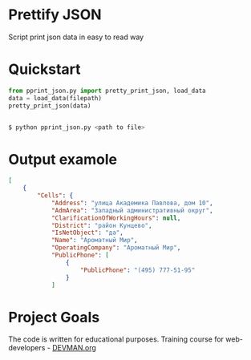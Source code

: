 # Prettify JSON

Script print json data in easy to read way

# Quickstart

```python
from pprint_json.py import pretty_print_json, load_data
data = load_data(filepath)
pretty_print_json(data)
```

```bash

$ python pprint_json.py <path to file>
```

# Output examole
```json
[
    {
        "Cells": {
            "Address": "улица Академика Павлова, дом 10",
            "AdmArea": "Западный административный округ",
            "ClarificationOfWorkingHours": null,
            "District": "район Кунцево",
            "IsNetObject": "да",
            "Name": "Ароматный Мир",
            "OperatingCompany": "Ароматный Мир",
            "PublicPhone": [
                {
                    "PublicPhone": "(495) 777-51-95"
                }
            ]
```
# Project Goals

The code is written for educational purposes. Training course for web-developers - [DEVMAN.org](https://devman.org)
